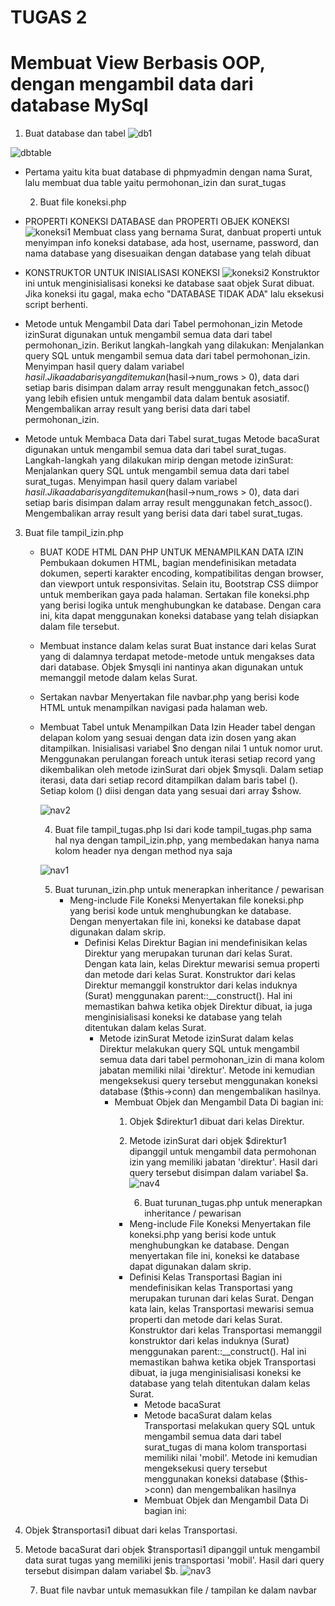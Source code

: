 # TUGAS 2 
# Membuat View Berbasis OOP, dengan mengambil data dari database MySql

1. Buat database dan tabel
![db1](https://github.com/user-attachments/assets/8d932f03-caf4-4063-baf2-9b1e21b599ca)

![dbtable](https://github.com/user-attachments/assets/80def5ef-5b97-4f86-bea0-e5e31a5de75e)

- Pertama yaitu kita buat database di phpmyadmin dengan nama Surat, lalu membuat dua table yaitu permohonan_izin dan surat_tugas

  2. Buat file koneksi.php
- PROPERTI KONEKSI DATABASE dan PROPERTI OBJEK KONEKSI
![koneksi1](https://github.com/user-attachments/assets/4748710e-e3cc-4595-ab98-09006dc5a423)
Membuat class yang bernama Surat, danbuat properti untuk menyimpan info koneksi database, ada host, username, password, dan nama database yang disesuaikan dengan database yang telah dibuat

- KONSTRUKTOR UNTUK INISIALISASI KONEKSI
![koneksi2](https://github.com/user-attachments/assets/247b2dd7-a721-44ed-9735-c6d7a88b6a88)
Konstruktor ini untuk menginisialisasi koneksi ke database saat objek Surat dibuat. Jika koneksi itu gagal, maka echo "DATABASE TIDAK ADA" lalu eksekusi script berhenti.

- Metode untuk Mengambil Data dari Tabel permohonan_izin
  Metode izinSurat digunakan untuk mengambil semua data dari tabel permohonan_izin.
  Berikut langkah-langkah yang dilakukan:
Menjalankan query SQL untuk mengambil semua data dari tabel permohonan_izin.
Menyimpan hasil query dalam variabel $hasil.
Jika ada baris yang ditemukan ($hasil->num_rows > 0), data dari setiap baris disimpan dalam array result menggunakan fetch_assoc() yang lebih efisien untuk mengambil data dalam bentuk asosiatif.
Mengembalikan array result yang berisi data dari tabel permohonan_izin.

- Metode untuk Membaca Data dari Tabel surat_tugas
 Metode bacaSurat digunakan untuk mengambil semua data dari tabel surat_tugas.
Langkah-langkah yang dilakukan mirip dengan metode izinSurat:
Menjalankan query SQL untuk mengambil semua data dari tabel surat_tugas.
Menyimpan hasil query dalam variabel $hasil.
Jika ada baris yang ditemukan ($hasil->num_rows > 0), data dari setiap baris disimpan dalam array result menggunakan fetch_assoc().
Mengembalikan array result yang berisi data dari tabel surat_tugas.

3. Buat file tampil_izin.php
   - BUAT KODE HTML DAN PHP UNTUK MENAMPILKAN DATA IZIN
     Pembukaan dokumen HTML, bagian <head> mendefinisikan metadata dokumen, seperti karakter encoding, kompatibilitas dengan browser, dan viewport untuk responsivitas. Selain itu, Bootstrap CSS diimpor untuk memberikan gaya pada halaman.
     Sertakan file koneksi.php yang berisi logika untuk menghubungkan ke database. Dengan cara ini, kita dapat menggunakan koneksi database yang telah disiapkan dalam file tersebut.
   - Membuat instance dalam kelas surat
     Buat instance dari kelas Surat yang di dalamnya terdapat metode-metode untuk mengakses data dari database. Objek $mysqli ini nantinya akan digunakan untuk memanggil metode dalam kelas Surat.
   - Sertakan navbar
     Menyertakan file navbar.php yang berisi kode HTML untuk menampilkan navigasi pada halaman web.
   - Membuat Tabel untuk Menampilkan Data Izin
     Header tabel dengan delapan kolom yang sesuai dengan data izin dosen yang akan ditampilkan.
     Inisialisasi variabel $no dengan nilai 1 untuk nomor urut.
     Menggunakan perulangan foreach untuk iterasi setiap record yang dikembalikan oleh metode izinSurat dari objek $mysqli.
     Dalam setiap iterasi, data dari setiap record ditampilkan dalam baris tabel (<tr>). Setiap kolom (<td>) diisi dengan data yang sesuai dari array $show.
     
     ![nav2](https://github.com/user-attachments/assets/88999ed7-9f33-478d-9e93-08701761ee4f)

     4. Buat file tampil_tugas.php
        Isi dari kode tampil_tugas.php sama hal nya dengan tampil_izin.php, yang membedakan hanya nama kolom header nya dengan method nya saja
        
     ![nav1](https://github.com/user-attachments/assets/ec2073e8-e8e5-4349-ab7e-2e14418a6055)

     5. Buat turunan_izin.php untuk menerapkan inheritance / pewarisan
        - Meng-include File Koneksi
          Menyertakan file koneksi.php yang berisi kode untuk menghubungkan ke database. Dengan menyertakan file ini, koneksi ke database dapat digunakan dalam skrip.
          - Definisi Kelas Direktur
            Bagian ini mendefinisikan kelas Direktur yang merupakan turunan dari kelas Surat. Dengan kata lain, kelas Direktur mewarisi semua properti dan metode dari kelas Surat.
            Konstruktor dari kelas Direktur memanggil konstruktor dari kelas induknya (Surat) menggunakan parent::__construct(). Hal ini memastikan bahwa ketika objek Direktur dibuat, ia juga menginisialisasi koneksi ke database yang telah ditentukan dalam kelas Surat.
            - Metode izinSurat
              Metode izinSurat dalam kelas Direktur melakukan query SQL untuk mengambil semua data dari tabel permohonan_izin di mana kolom jabatan memiliki nilai 'direktur'. Metode ini kemudian mengeksekusi query tersebut menggunakan koneksi database ($this->conn) dan mengembalikan hasilnya.
              - Membuat Objek dan Mengambil Data
                Di bagian ini:
                1. Objek $direktur1 dibuat dari kelas Direktur.
                2. Metode izinSurat dari objek $direktur1 dipanggil untuk mengambil data permohonan izin yang memiliki jabatan 'direktur'. Hasil dari query tersebut disimpan dalam variabel $a.
                  ![nav4](https://github.com/user-attachments/assets/adbd2c4b-c777-40a7-acca-3160206a9b04)

 
                   6. Buat turunan_tugas.php untuk menerapkan inheritance / pewarisan
                  - Meng-include File Koneksi
                    Menyertakan file koneksi.php yang berisi kode untuk menghubungkan ke database. Dengan menyertakan file ini, koneksi ke database dapat digunakan dalam skrip.
                - Definisi Kelas Transportasi
                  Bagian ini mendefinisikan kelas Transportasi yang merupakan turunan dari kelas Surat. Dengan kata lain, kelas Transportasi mewarisi semua properti dan metode dari kelas Surat.
                  Konstruktor dari kelas Transportasi memanggil konstruktor dari kelas induknya (Surat) menggunakan parent::__construct(). Hal ini memastikan bahwa ketika objek Transportasi dibuat, ia juga menginisialisasi koneksi ke database yang telah ditentukan dalam kelas Surat.
                  - Metode bacaSurat
                  - Metode bacaSurat dalam kelas Transportasi melakukan query SQL untuk mengambil semua data dari tabel surat_tugas di mana kolom transportasi memiliki nilai 'mobil'. Metode ini kemudian mengeksekusi query tersebut menggunakan koneksi database ($this->conn) dan mengembalikan hasilnya
                  - Membuat Objek dan Mengambil Data
                    Di bagian ini:
1. Objek $transportasi1 dibuat dari kelas Transportasi.
2. Metode bacaSurat dari objek $transportasi1 dipanggil untuk mengambil data surat tugas yang memiliki jenis transportasi 'mobil'. Hasil dari query tersebut disimpan dalam variabel $b.
   ![nav3](https://github.com/user-attachments/assets/870c1e27-2d42-47c5-9a38-d404e901ebcd)

   7. Buat file navbar untuk memasukkan file / tampilan ke dalam navbar


     
     



